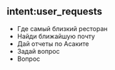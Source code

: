 ## intent:user_requests
- Где самый близкий ресторан
- Найди ближайшую почту
- Дай отчеты по Асаките
- Задай вопрос
- Вопрос